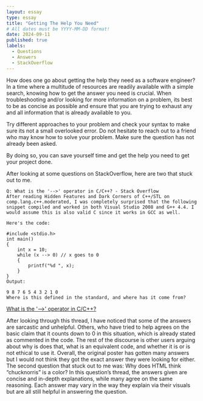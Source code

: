 ```yaml
---
layout: essay
type: essay
title: "Getting The Help You Need"
# All dates must be YYYY-MM-DD format!
date: 2024-09-11
published: true
labels:
  - Questions
  - Answers
  - StackOverflow
---
```


How does one go about getting the help they need as a software engineer? In a time where a multitude of resources are readily available with a simple search, knowing how to get the answer you need is crucial. When troubleshooting and/or looking for more information on a problem, its best to be as concise as possible and ensure that you are trying to exhaust any and all information that is already available to you. 

Try different approaches to your problem and check your syntax to make sure its not a small overlooked error.
Do not hesitate to reach out to a friend who may know how to solve your problem. 
Make sure the question has not already been asked.

By doing so, you can save yourself time and get the help you need to get your project done.

After looking at some questions on StackOverflow, here are two that stuck out to me.

```
Q: What is the '-->' operator in C/C++? - Stack Overflow 
After reading Hidden Features and Dark Corners of C++/STL on comp.lang.c++.moderated, I was completely surprised that the following snippet compiled and worked in both Visual Studio 2008 and G++ 4.4. I would assume this is also valid C since it works in GCC as well.

Here's the code:

#include <stdio.h>
int main()
{
    int x = 10;
    while (x --> 0) // x goes to 0
    {
        printf("%d ", x);
    }
}
Output:

9 8 7 6 5 4 3 2 1 0
Where is this defined in the standard, and where has it come from?
```
[What is the '-->' operator in C/C++?](https://stackoverflow.com/questions/1642028/what-is-the-operator-in-c-c)

After looking through this thread, I have noticed that some of the answers are sarcastic and unhelpful. Others, who have tried to help agrees on the basic claim that it counts down to 0 in this situation, which is already stated as commented in the code. The rest of the discourse is other users arguing about why is does that, what is an equivalent code, and whether it is or is not ethical to use it. Overall, the original poster has gotten many answers but I would not think they got the exact answer they were looking for either. 
The second question that stuck out to me was: Why does HTML think “chucknorris” is a color?
In this question’s thread, the answers given are concise and in-depth explanations, while many agree on the same reasoning. Each answer may vary in the way they explain via their visuals but are all still helpful in answering the question. 

